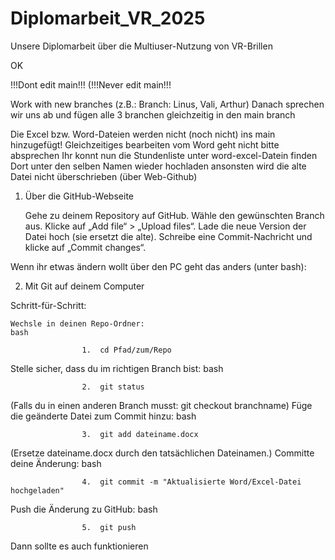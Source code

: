 # Diplomarbeit_VR_2025
Unsere Diplomarbeit über die Multiuser-Nutzung von VR-Brillen

OK

!!!Dont edit main!!! (!!!Never edit main!!!

Work with new branches (z.B.: Branch: Linus, Vali, Arthur) Danach sprechen wir uns ab und fügen alle 3 branchen gleichzeitig in den main branch

Die Excel bzw. Word-Dateien werden nicht (noch nicht) ins main hinzugefügt! 
Gleichzeitiges bearbeiten vom Word geht nicht bitte absprechen 
Ihr konnt nun die Stundenliste unter word-excel-Datein finden 
Dort unter den selben Namen wieder hochladen ansonsten wird die alte Datei nicht überschrieben (über Web-Github) 

1. Über die GitHub-Webseite

    Gehe zu deinem Repository auf GitHub. 
    Wähle den gewünschten Branch aus. 
    Klicke auf „Add file“ > „Upload files“. 
    Lade die neue Version der Datei hoch (sie ersetzt die alte). 
    Schreibe eine Commit-Nachricht und klicke auf „Commit changes“. 

Wenn ihr etwas ändern wollt über den PC geht das anders (unter bash):

2. Mit Git auf deinem Computer

Schritt-für-Schritt:

    Wechsle in deinen Repo-Ordner:
    bash

                    1.  cd Pfad/zum/Repo

Stelle sicher, dass du im richtigen Branch bist:
bash

                    2.  git status

(Falls du in einen anderen Branch musst: git checkout branchname)
Füge die geänderte Datei zum Commit hinzu:
bash

                    3.  git add dateiname.docx

(Ersetze dateiname.docx durch den tatsächlichen Dateinamen.)
Committe deine Änderung:
bash

                    4.  git commit -m "Aktualisierte Word/Excel-Datei hochgeladen"

Push die Änderung zu GitHub:
bash

                    5.  git push

Dann sollte es auch funktionieren
